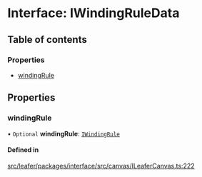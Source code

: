 # Interface: IWindingRuleData

## Table of contents

### Properties

- [windingRule](IWindingRuleData.md#windingrule)

## Properties

### windingRule

• `Optional` **windingRule**: [`IWindingRule`](../modules.md#iwindingrule)

#### Defined in

[src/leafer/packages/interface/src/canvas/ILeaferCanvas.ts:222](https://github.com/leaferjs/leafer/blob/ce388543b1c91bc943ac7537f94ff47adf234c5d/packages/interface/src/canvas/ILeaferCanvas.ts#L222)

